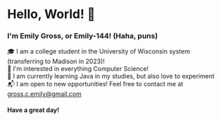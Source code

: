 # Hello, World! &#128075;

### I'm Emily Gross, or Emily-144! (Haha, puns)  

&#127891; I am a college student in the University of Wisconsin system (transferring to Madison in 2023)!  
&#129300; I'm interested in everything Computer Science!  
&#128221; I am currently learning Java in my studies, but also love to experiment  
&#128236; I am open to new opportunities! Feel free to contact me at [gross.c.emily@gmail.com](mailto:gross.c.emily@gmail.com)  

#### Have a great day!

<!---
Emily-144/Emily-144 is a ✨ special ✨ repository because its `README.md` (this file) appears on your GitHub profile.
You can click the Preview link to take a look at your changes.
--->

